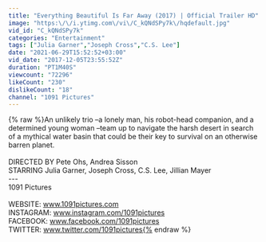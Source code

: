 ```yaml
---
title: "Everything Beautiful Is Far Away (2017) | Official Trailer HD"
image: "https:\/\/i.ytimg.com\/vi\/C_kQNdSPy7k\/hqdefault.jpg"
vid_id: "C_kQNdSPy7k"
categories: "Entertainment"
tags: ["Julia Garner","Joseph Cross","C.S. Lee"]
date: "2021-06-29T15:52:52+03:00"
vid_date: "2017-12-05T23:55:52Z"
duration: "PT1M40S"
viewcount: "72296"
likeCount: "230"
dislikeCount: "18"
channel: "1091 Pictures"
---
```

{% raw %}An unlikely trio –a lonely man, his robot-head companion, and a determined young woman –team up to navigate the harsh desert in search of a mythical water basin that could be their key to survival on an otherwise barren planet. <br /><br />DIRECTED BY Pete Ohs, Andrea Sisson<br />STARRING Julia Garner, Joseph Cross, C.S. Lee, Jillian Mayer<br />---<br />1091 Pictures<br /><br />WEBSITE: www.1091pictures.com<br />INSTAGRAM: www.instagram.com/1091pictures<br />FACEBOOK: www.facebook.com/1091pictures<br />TWITTER: www.twitter.com/1091pictures{% endraw %}
